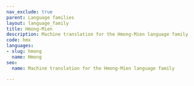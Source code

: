 ```yaml
---
nav_exclude: true
parent: Language families
layout: language_family
title: Hmong-Mien
description: Machine translation for the Hmong-Mien language family
code: hmx
languages:
- slug: hmong
  name: Hmong
seo:
  name: Machine translation for the Hmong-Mien language family

---
```


